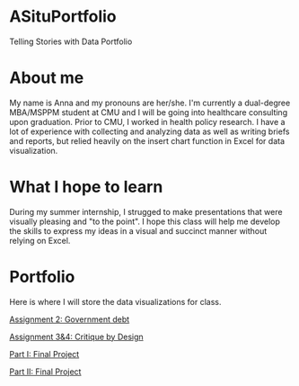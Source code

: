 # ASituPortfolio
Telling Stories with Data Portfolio

# About me
My name is Anna and my pronouns are her/she. I'm currently a dual-degree MBA/MSPPM student at CMU and I will be going into healthcare consulting upon graduation. Prior to CMU, I worked in health policy research. I have a lot of experience with collecting and analyzing data as well as writing briefs and reports, but relied heavily on the insert chart function in Excel for data visualization. 

# What I hope to learn
During my summer internship, I strugged to make presentations that were visually pleasing and "to the point". I hope this class will help me develop the skills to express my ideas in a visual and succinct manner without relying on Excel. 

# Portfolio
Here is where I will store the data visualizations for class. 

[Assignment 2: Government debt](/dataviz2.md)
 
 
[Assignment 3&4: Critique by Design](/dataviz3.md)


[Part I: Final Project](/finalpt1.md)


[Part II: Final Project](/finalpt2.md)
